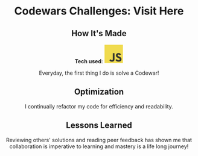 <header>

# Codewars Challenges: Visit Here


## How It's Made

**Tech used**: <img src="https://raw.githubusercontent.com/devicons/devicon/master/icons/javascript/javascript-original.svg" alt="javascript" width="50px" style="filter: invert(0);">

Everyday, the first thing I do is solve a Codewar!

## Optimization

I continually refactor my code for efficiency and readability.

## Lessons Learned

Reviewing others' solutions and reading peer feedback has shown me that collaboration is imperative to learning and mastery is a life long journey! 
